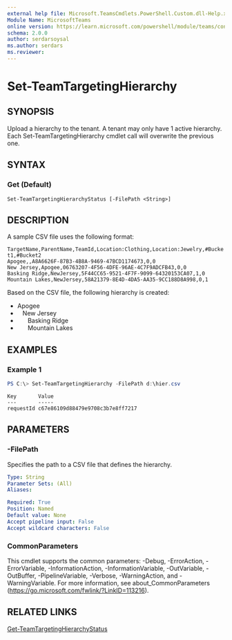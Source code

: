 ```yaml
---
external help file: Microsoft.TeamsCmdlets.PowerShell.Custom.dll-Help.xml
Module Name: MicrosoftTeams
online version: https://learn.microsoft.com/powershell/module/teams/connect-microsoftteams
schema: 2.0.0
author: serdarsoysal
ms.author: serdars
ms.reviewer:
---
```

# Set-TeamTargetingHierarchy

## SYNOPSIS

Upload a hierarchy to the tenant. A tenant may only have 1 active hierarchy. Each Set-TeamTargetingHierarchy cmdlet call will overwrite the previous one.

## SYNTAX

### Get (Default)
```
Set-TeamTargetingHierarchyStatus [-FilePath <String>]
```

## DESCRIPTION

A sample CSV file uses the following format:

`TargetName,ParentName,TeamId,Location:Clothing,Location:Jewelry,#Bucket1,#Bucket2`<br>`Apogee,,A8A6626F-87B3-4B8A-9469-47BCD1174673,0,0`<br>`New Jersey,Apogee,06763207-4F56-4DFE-96AE-4C7F9ADCFB43,0,0`<br>`Basking Ridge,NewJersey,5F44CC65-9521-4F7F-9099-64320153CA07,1,0`<br>`Mountain Lakes,NewJersey,58A21379-8E4D-4DA5-AA35-9CC188D8A998,0,1`

Based on the CSV file, the following hierarchy is created:

- Apogee
- &nbsp;&nbsp;&nbsp;New Jersey
- &nbsp;&nbsp;&nbsp;&nbsp;&nbsp;&nbsp;Basking Ridge
- &nbsp;&nbsp;&nbsp;&nbsp;&nbsp;&nbsp;Mountain Lakes

## EXAMPLES

### Example 1
```powershell
PS C:\> Set-TeamTargetingHierarchy -FilePath d:\hier.csv
```
```output
Key       Value
---       -----
requestId c67e86109d88479e9708c3b7e8ff7217
```

## PARAMETERS

### -FilePath
Specifies the path to a CSV file that defines the hierarchy.

```yaml
Type: String
Parameter Sets: (All)
Aliases:

Required: True
Position: Named
Default value: None
Accept pipeline input: False
Accept wildcard characters: False
```
### CommonParameters
This cmdlet supports the common parameters: -Debug, -ErrorAction, -ErrorVariable, -InformationAction, -InformationVariable, -OutVariable, -OutBuffer, -PipelineVariable, -Verbose, -WarningAction, and -WarningVariable.
For more information, see about_CommonParameters (https://go.microsoft.com/fwlink/?LinkID=113216).

## RELATED LINKS

[Get-TeamTargetingHierarchyStatus](Get-TeamTargetingHierarchyStatus.md)
